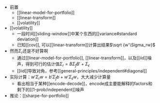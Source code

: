 - 前置
  - [[linear-model-for-portfolio]]
  - [[linear-transform]]
  - [[volatility]]
- [[volatility]]
  - 一段时间[[sliding-window]]中某个东西的[[variance#standard deviation]]
  - 已知[[cov]], 可以[[linear-transform]]计算出结果$\sqrt {w'\Sigma_rw}$
- 然而$\Sigma_r$还是不好算啊
  - 通过[[linear-model-for-portfolio]], [[linear-transform]]，以及[[iid]]噪声，得到可行的估计值$\Sigma_r = B\Sigma_f B' + \Sigma_\epsilon$
  - [[iid]]导致对角，参考[[general-principles/independent#diagonal]]
- 实际计算：$w'\Sigma_rw=b'\Sigma_f b+w'\Sigma_\epsilon w$，大大减少计算量
  - 看出相当于某种[[encode-decode]]，encode成主要能解释的factors和剩下的[[1-prob/independent]]噪声
- 推论：[[sharpe-for-portfolio]]